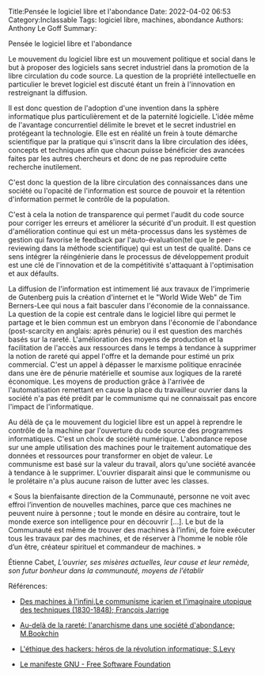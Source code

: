 Title:Pensée le logiciel libre et l'abondance
Date: 2022-04-02 06:53
Category:Inclassable
Tags: logiciel libre, machines, abondance
Authors: Anthony Le Goff
Summary:

﻿Pensée le logiciel libre et l'abondance

Le mouvement du logiciel libre est un mouvement politique et social dans le but à proposer des logiciels sans secret industriel dans la promotion de la libre circulation du code source. La question de la propriété intellectuelle en particulier le brevet logiciel est discuté étant un frein à l'innovation en restreignant la diffusion.   

Il est donc question de l'adoption d'une invention dans la sphère informatique plus particulièrement et de la paternité logicielle. L'idée même de l'avantage concurrentiel délimite le brevet et le secret industriel en protégeant la technologie. Elle est en réalité un frein à toute démarche scientifique par la pratique qui s'inscrit dans la libre circulation des idées, concepts et techniques afin que chacun puisse bénéficier des avancées faites par les autres chercheurs et donc de ne pas reproduire cette recherche inutilement. 

C'est donc la question de la libre circulation des connaissances dans une société ou l'opacité de l'information est source de pouvoir et la rétention d'information permet le contrôle de la population. 

C'est à cela la notion de transparence qui permet l'audit du code source pour corriger les erreurs et améliorer la sécurité d'un produit. Il est question d'amélioration continue qui est un méta-processus dans les systèmes de gestion qui favorise le feedback par l'auto-évaluation(tel que le peer-reviewing dans la méthode scientifique) qui est un test de qualité. Dans ce sens intégrer la réingénierie dans le processus de développement produit est une clé de l'innovation et de la compétitivité s'attaquant à l'optimisation et aux défaults. 

La diffusion de l'information est intimement lié aux travaux de l'imprimerie de Gutenberg puis la création d'internet et le "World Wide Web" de Tim Berners-Lee qui nous a fait basculer dans l'économie de la connaissance. La question de la copie est centrale dans le logiciel libre qui permet le partage et le bien commun est un embryon dans l'économie de l'abondance (post-scarcity en anglais: après pénurie) ou il est question des marchés basés sur la rareté. L'amélioration des moyens de production et la facilitation de l'accès aux ressources dans le temps à tendance à supprimer la notion de rareté qui appel l'offre et la demande pour estimé un prix commercial. C'est un appel à dépasser le marxisme politique enracinée dans une ère de pénurie matérielle et soumise aux logiques de la rareté économique. Les moyens de production grâce à l'arrivée de l'automatisation remettant en cause la place du travailleur ouvrier dans la société n'a pas été prédit par le communisme qui ne connaissait pas encore l'impact de l'informatique.

Au délà de ça le mouvement du logiciel libre est un appel à reprendre le contrôle de la machine par l'ouverture du code source des programmes informatiques. C'est un choix de société numérique. L'abondance repose sur une ample utilisation des machines pour le traitement automatique des données et ressources pour transformer en objet de valeur. Le communisme est basé sur la valeur du travail, alors qu'une société avancée à tendance à le supprimer. L'ouvrier disparait ainsi que le communisme ou le prolétaire n'a plus aucune raison de lutter avec les classes. 

« Sous la bienfaisante direction de la Communauté, personne ne voit avec effroi l’invention de nouvelles machines, parce que ces machines ne peuvent nuire à personne ; tout le monde en désire au contraire, tout le monde exerce son intelligence pour en découvrir \[...\]. Le but de la Communauté est même de trouver des machines à l’infini, de foire exécuter tous les travaux par des machines, et de réserver à l’homme le noble rôle d’un être, créateur spirituel et commandeur de machines. »

Étienne Cabet, _L’ouvrier, ses misères actuelles, leur cause et leur remède, son futur bonheur dans la communauté, moyens de l’établir_

Références:

*   [Des machines à l'infini,Le communisme icarien et l'imaginaire utopique des techniques (1830-1848); François Jarrige](https://www.cairn.info/revue-hypotheses-2006-1-page-199.htm)
*   [Au-delà de la rareté: l'anarchisme dans une société d'abondance; M.Bookchin](https://ecosociete.org/livres/au-dela-de-la-rarete)
    
*   [L'éthique des hackers: héros de la révolution informatique; S.Levy](https://www.amazon.fr/L%C3%A9thique-hackers-Steven-Levy/dp/2211204104)
    
*   [Le manifeste GNU - Free Software Foundation](https://www.gnu.org/gnu/manifesto.fr.html)
